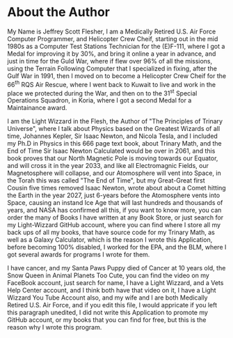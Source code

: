 # About the Author

My Name is Jeffrey Scott Flesher, I am a Medically Retired U.S. Air Force Computer Programmer,
and Helicopter Crew Cheif,
starting out in the mid 1980s as a Computer Test Stations Technician for the (E)F-111,
where I got a Medal for improving it by 30%,
and bring it online a year in advance,
and just in time for the Guld War,
where if flew over 96% of all the missions,
using the Terrain Following Computer that I specialized in fixing,
after the Gulf War in 1991,
then I moved on to become a Helicopter Crew Cheif for the 66<sup>th</sup> RQS Air Rescue,
where I went back to Kuwait to live and work in the place we protected during the War,
and then on to the 31<sup>st</sup> Special Operations Squadron,
in Koria, where I got a second Medal for a Maintainance award.

I am the Light Wizzard in the Flesh,
the Author of "The Principles of Trinary Universe",
where I talk about Physics based on the Greatest Wizards of all time,
Johannes Kepler, Sir Isaac Newton, and Nicola Tesla,
and I included my Ph.D in Physics in this 666 page text book,
about Trinary Math, and the End of Time Sir Isaac Newton Calculated would be over in 2061,
and this book proves that our North Magnetic Pole is moving towards our Equator,
and will cross it in the year 2033,
and like all Electromagnic Fields,
our Magnetosphere will collapse,
and our Atomosphere will vent into Space,
in the Torah this was called "The End of Time",
but my Great-Great first Cousin five times removed Isaac Newton,
wrote about about a Comet hitting the Earth in the year 2027,
just 6-years before the Atomosphere vents into Space,
causing an instand Ice Age that will last hundreds and thousands of years,
and NASA has confirmed all this,
if you want to know more,
you can order the many of Books I have written at any Book Store,
or just search for my Light-Wizzard GitHub account,
where you can find where I store all my back ups of all my books,
that have source code for my Trinary Math,
as well as a Galaxy Calculator,
which is the reason I wrote this Application,
before becoming 100% disabled,
I worked for the EPA, and the BLM,
where I got several awards for programs I wrote for them.

I have cancer, and my Santa Paws Puppy died of Cancer at 10 years old,
the Snow Queen in Animal Planets Too Cute,
you can find the video on my FaceBook account,
just search for name, I have a Light Wizzard,
and a Vets Help Center account,
and I think both have that video on it,
I have a Light Wizzard You Tube Account also,
and my wife and I are both Medically Retired U.S. Air Force,
and if you edit this file,
I would appricate if you left this paragraph unedited,
I did not write this Application to promote my GitHub account,
or my books that you can find for free,
but this is the reason why I wrote this program.
